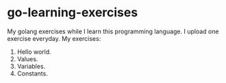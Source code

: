 # go-learning-exercises
My golang exercises while I learn this programming language. I upload one exercise everyday.
My exercises:
1. Hello world.
2. Values.
3. Variables.
4. Constants.
